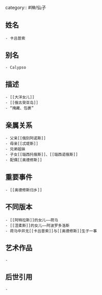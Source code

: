 category:: #神/仙子
## 姓名
	- 卡吕普索
## 别名
	- Calypso
## 描述
	- [[大洋女儿]]
	- [[俄古癸亚岛]]
	- “掩藏、包裹”
## 亲属关系
	- 父亲[[俄刻阿诺斯]]
	- 母亲[[忒堤斯]]
	- 兄弟姐妹
	- 子女[[瑙西托俄斯]]、[[瑙西诺俄斯]]
	- 配偶[[奥德修斯]]
## 重要事件
	- [[奥德修斯归乡]]
## 不同版本
	- [[阿特拉斯]]的女儿——荷马
	- [[涅柔斯]]的女儿——阿波罗多洛斯
	- 荷马中并无[[卡吕普索]]与[[奥德修斯]]生子一事
## 艺术作品
	-
## 后世引用
	-
